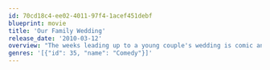 ```yaml
---
id: 70cd18c4-ee02-4011-97f4-1acef451debf
blueprint: movie
title: 'Our Family Wedding'
release_date: '2010-03-12'
overview: "The weeks leading up to a young couple's wedding is comic and stressful, especially as their respective fathers try to lay to rest their feud."
genres: '[{"id": 35, "name": "Comedy"}]'
---
```

